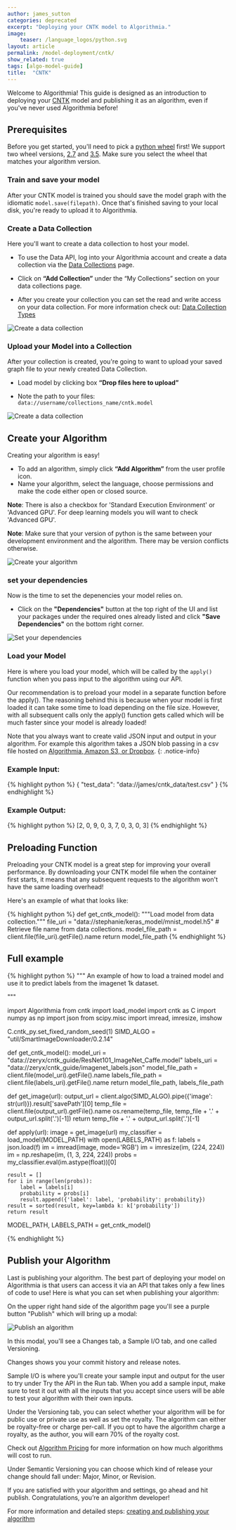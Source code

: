```yaml
---
author: james_sutton
categories: deprecated
excerpt: "Deploying your CNTK model to Algorithmia."
image:
    teaser: /language_logos/python.svg
layout: article
permalink: /model-deployment/cntk/
show_related: true
tags: [algo-model-guide]
title:  "CNTK"
---
```



Welcome to Algorithmia!
This guide is designed as an introduction to deploying your <a href="https://https://www.microsoft.com/en-us/cognitive-toolkit">CNTK</a> model and publishing it as an algorithm, even if you've never used Algorithmia before!


## Prerequisites

Before you get started, you'll need to pick a [python wheel][whl] first! We support two wheel versions, [2.7][wh_27] and [3.5][wh_35]. Make sure you select the wheel that matches your algorithm version.

### Train and save your model

After your CNTK model is trained you should save the model graph with the idiomatic `model.save(filepath)`. Once that's finished saving to your local disk, you're ready to upload it to Algorithmia.

### Create a Data Collection

Here you'll want to create a data collection to host your model.

- To use the Data API, log into your Algorithmia account and create a data collection via the <a href="{{site.baseurl}}/data/hosted">Data Collections</a> page.

- Click on **“Add Collection”** under the “My Collections” section on your data collections page.

- After you create your collection you can set the read and write access on your data collection. For more information check out: <a href="{{site.baseurl}}/data/hosted">Data Collection Types</a>

<img src="{{site.cdnurl}}{{site.baseurl}}/images/post_images/model_hosting/add_collection.png" alt="Create a data collection" class="screenshot img-sm">

### Upload your Model into a Collection

After your collection is created, you're going to want to upload your saved graph file to your newly created Data Collection.

- Load model by clicking box **“Drop files here to upload”**

- Note the path to your files: `data://username/collections_name/cntk.model`

<img src="{{site.cdnurl}}{{site.baseurl}}/images/post_images/model_hosting/add_collection.png" alt="Create a data collection" class="screenshot img-sm">

## Create your Algorithm

Creating your algorithm is easy!

- To add an algorithm, simply click **“Add Algorithm”** from the user profile icon.
- Name your algorithm, select the language, choose permissions and make the code either open or closed source.

**Note**: There is also a checkbox for 'Standard Execution Environment' or 'Advanced GPU'. For deep learning models you will want to check 'Advanced GPU'.

**Note**: Make sure that your version of python is the same between your development environment and the algorithm. There may be version conflicts otherwise.

<img src="{{site.cdnurl}}{{site.baseurl}}/images/post_images/model_hosting/create_new_alg_dl_python3.png" alt="Create your algorithm" class="screenshot img-sm">


### set your dependencies

Now is the time to set the depenencies your model relies on.

- Click on the **"Dependencies"** button at the top right of the UI and list your packages under the required ones already listed and click **"Save Dependencies"** on the bottom right corner.

<img src="{{site.cdnurl}}{{site.baseurl}}/images/post_images/model_hosting/cntk_dependencies.png" alt="Set your dependencies" class="screenshot img-md">


### Load your Model

Here is where you load your model, which will be called by the `apply()` function when you pass input to the algorithm using our API.

Our recommendation is to preload your model in a separate function before the apply(). The reasoning behind this is because when your model is first loaded it can take some time to load depending on the file size. However, with all subsequent calls only the apply() function gets called which will be much faster since your model is already loaded!

Note that you always want to create valid JSON input and output in your algorithm. For example this algorithm takes a JSON blob passing in a csv file hosted on [Algorithmia, Amazon S3, or Dropbox]({{site.baseurl}}/data).
{: .notice-info}

### Example Input:

{% highlight python %}
{
   "test_data": "data://james/cntk_data/test.csv"
}
{% endhighlight %}


### Example Output:
{% highlight python %}
[2, 0, 9, 0, 3, 7, 0, 3, 0, 3]
{% endhighlight %}


## Preloading Function
Preloading your CNTK model is a great step for improving your overall performance. By downloading your CNTK model file when the container first starts, it means
that any subsequent requests to the algorithm won't have the same loading overhead!

Here's an example of what that looks like:

{% highlight python %}
def get_cntk_model():
    """Load model from data collection."""
    file_uri = "data://stephanie/keras_model/mnist_model.h5"
    # Retrieve file name from data collections.
    model_file_path = client.file(file_uri).getFile().name
    return model_file_path
{% endhighlight %}


## Full example

{% highlight python %}
"""
    An example of how to load a trained model and use it
    to predict labels from the imagenet 1k dataset.

"""

import Algorithmia
from cntk import load_model
import cntk as C
import numpy as np
import json
from scipy.misc import imread, imresize, imshow

C.cntk_py.set_fixed_random_seed(1)
SIMD_ALGO = "util/SmartImageDownloader/0.2.14"

def get_cntk_model():
    model_uri = "data://zeryx/cntk_guide/ResNet101_ImageNet_Caffe.model"
    labels_uri = "data://zeryx/cntk_guide/imagenet_labels.json"
    model_file_path = client.file(model_uri).getFile().name
    labels_file_path = client.file(labels_uri).getFile().name
return model_file_path, labels_file_path


def get_image(url):
    output_url = client.algo(SIMD_ALGO).pipe({'image': str(url)}).result['savePath'][0]
    temp_file = client.file(output_url).getFile().name
    os.rename(temp_file, temp_file + '.' + output_url.split('.')[-1])
    return temp_file + '.' + output_url.split('.')[-1]

def apply(url):
    image = get_image(url)
    my_classifier = load_model(MODEL_PATH)
    with open(LABELS_PATH) as f:
        labels = json.load(f)
    im = imread(image, mode='RGB')
    im = imresize(im, (224, 224))
    im = np.reshape(im, (1, 3, 224, 224))
    probs = my_classifier.eval(im.astype(float))[0]

    result = []
    for i in range(len(probs)):
        label = labels[i]
        probability = probs[i]
        result.append({'label': label, 'probability': probability})
    result = sorted(result, key=lambda k: k['probability'])
    return result


MODEL_PATH, LABELS_PATH = get_cntk_model()

{% endhighlight %}



## Publish your Algorithm
Last is publishing your algorithm. The best part of deploying your model on Algorithmia is that users can access it via an API that takes only a few lines of code to use! Here is what you can set when publishing your algorithm:

On the upper right hand side of the algorithm page you'll see a purple button "Publish" which will bring up a modal:

<img src="{{site.cdnurl}}{{site.baseurl}}/images/post_images/algo_dev_lang/publish_algorithm.png" alt="Publish an algorithm" class="screenshot img-sm">

In this modal, you'll see a Changes tab, a Sample I/O tab, and one called Versioning.

Changes shows you your commit history and release notes.

Sample I/O is where you'll create your sample input and output for the user to try under Try the API in the Run tab. When you add a sample input, make sure to test it out with all the inputs that you accept since users will be able to test your algorithm with their own inputs.

Under the Versioning tab, you can select whether your algorithm will be for public use or private use as well as set the royalty. The algorithm can either be royalty-free or charge per-call. If you opt to have the algorithm charge a royalty, as the author, you will earn 70% of the royalty cost.

Check out [Algorithm Pricing]({{site.baseurl}}/pricing) for more information on how much algorithms will cost to run.

Under Semantic Versioning you can choose which kind of release your change should fall under: Major, Minor, or Revision.

If you are satisfied with your algorithm and settings, go ahead and hit publish. Congratulations, you’re an algorithm developer!


For more information and detailed steps: <a href="{{site.baseurl}}/algorithm-development/your-first-algo">creating and publishing your algorithm</a>


[whl]: https://docs.microsoft.com/en-us/cognitive-toolkit/setup-linux-python
[wh_35]: https://cntk.ai/PythonWheel/GPU/cntk-2.1-cp35-cp35m-linux_x86_64.whl
[wh_27]: https://cntk.ai/PythonWheel/GPU/cntk-2.1-cp27-cp27mu-linux_x86_64.whl
[here]: https://algorithmia.com/algorithms/zeryx/cntk_guide
